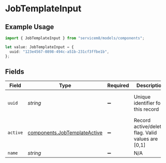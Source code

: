 # JobTemplateInput

## Example Usage

```typescript
import { JobTemplateInput } from "servicem8/models/components";

let value: JobTemplateInput = {
  uuid: "123e4567-0898-494c-a51b-231cf3ffbe1b",
};
```

## Fields

| Field                                                                        | Type                                                                         | Required                                                                     | Description                                                                  | Example                                                                      |
| ---------------------------------------------------------------------------- | ---------------------------------------------------------------------------- | ---------------------------------------------------------------------------- | ---------------------------------------------------------------------------- | ---------------------------------------------------------------------------- |
| `uuid`                                                                       | *string*                                                                     | :heavy_minus_sign:                                                           | Unique identifier for this record                                            | 123e4567-0898-494c-a51b-231cf3ffbe1b                                         |
| `active`                                                                     | [components.JobTemplateActive](../../models/components/jobtemplateactive.md) | :heavy_minus_sign:                                                           | Record active/deleted flag.  Valid values are [0,1]                          |                                                                              |
| `name`                                                                       | *string*                                                                     | :heavy_minus_sign:                                                           | N/A                                                                          |                                                                              |
